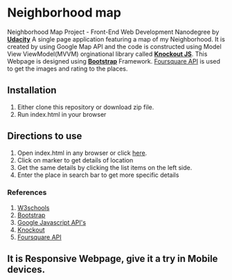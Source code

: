 # Neighborhood map
Neighborhood Map Project -  Front-End Web Development Nanodegree by **[Udacity](https://in.udacity.com/)**
A single page application featuring a map of my Neighborhood. It is created by using Google Map API and the code is constructed using Model View ViewModel(MVVM) orginational library called **[Knockout JS](http://knockoutjs.com/)**. This Webpage is designed using **[Bootstrap](http://getbootstrap.com/)** Framework. [Foursquare API](https://developer.foursquare.com/) is used to get the images and rating to the places.
## Installation
1. Either clone this repository or download zip file. 
2. Run index.html in your browser
## Directions to use
1. Open index.html in any browser or click [here](https://shaikabbas051.github.io/Neighborhood-Map/).
2. Click on marker to get details of location
3. Get the same details by clicking the list items on the left side.
4. Enter the place in search bar to get more specific details
### References
1. [W3schools](https://www.w3schools.com/)
2. [Bootstrap](http://getbootstrap.com/)
3. [Google Javascript API's](https://developers.google.com/maps/documentation/javascript/)
4. [Knockout](http://knockoutjs.com/documentation/introduction.html)
5. [Foursquare API](https://developer.foursquare.com/)

## It is Responsive Webpage, give it a try in Mobile devices.